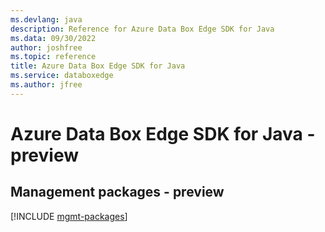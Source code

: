 ```yaml
---
ms.devlang: java
description: Reference for Azure Data Box Edge SDK for Java
ms.data: 09/30/2022
author: joshfree
ms.topic: reference
title: Azure Data Box Edge SDK for Java
ms.service: databoxedge
ms.author: jfree
---
```

# Azure Data Box Edge SDK for Java - preview

## Management packages - preview
[!INCLUDE [mgmt-packages](data-box-edge-mgmt-index.md)]